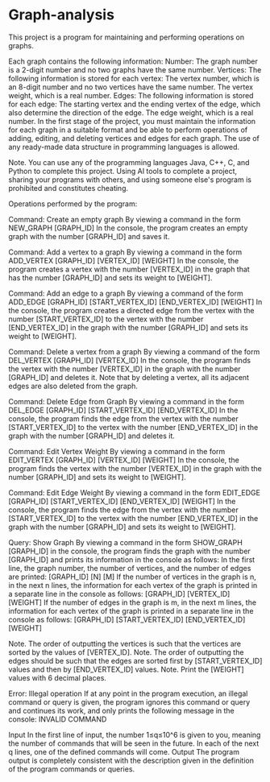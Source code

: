 # Graph-analysis
This project is a program for maintaining and performing operations on graphs.

Each graph contains the following information:
Number: The graph number is a 2-digit number and no two graphs have the same number.
Vertices: The following information is stored for each vertex: The vertex number, which is an 8-digit number and no two vertices have the same number. The vertex weight, which is a real number.
Edges: The following information is stored for each edge: The starting vertex and the ending vertex of the edge, which also determine the direction of the edge. The edge weight, which is a real number.
In the first stage of the project, you must maintain the information for each graph in a suitable format and be able to perform operations of adding, editing, and deleting vertices and edges for each graph. The use of any ready-made data structure in programming languages ​​is allowed.

Note. You can use any of the programming languages ​​Java, C++, C, and Python to complete this project. Using AI tools to complete a project, sharing your programs with others, and using someone else's program is prohibited and constitutes cheating.

Operations performed by the program:

Command: Create an empty graph
By viewing a command in the form
NEW_GRAPH [GRAPH_ID]
In the console, the program creates an empty graph with the number [GRAPH_ID] and saves it.

Command: Add a vertex to a graph
By viewing a command in the form
ADD_VERTEX [GRAPH_ID] [VERTEX_ID] [WEIGHT]
In the console, the program creates a vertex with the number [VERTEX_ID] in the graph that has the number [GRAPH_ID] and sets its weight to [WEIGHT].

Command: Add an edge to a graph
By viewing a command of the form
ADD_EDGE [GRAPH_ID] [START_VERTEX_ID] [END_VERTEX_ID] [WEIGHT]
In the console, the program creates a directed edge from the vertex with the number [START_VERTEX_ID] to the vertex with the number [END_VERTEX_ID] in the graph with the number [GRAPH_ID] and sets its weight to [WEIGHT].

Command: Delete a vertex from a graph
By viewing a command of the form
DEL_VERTEX [GRAPH_ID] [VERTEX_ID]
In the console, the program finds the vertex with the number [VERTEX_ID] in the graph with the number [GRAPH_ID] and deletes it. Note that by deleting a vertex, all its adjacent edges are also deleted from the graph.

Command: Delete Edge from Graph
By viewing a command in the form
DEL_EDGE [GRAPH_ID] [START_VERTEX_ID] [END_VERTEX_ID]
In the console, the program finds the edge from the vertex with the number [START_VERTEX_ID] to the vertex with the number [END_VERTEX_ID] in the graph with the number [GRAPH_ID] and deletes it.

Command: Edit Vertex Weight
By viewing a command in the form
EDIT_VERTEX [GRAPH_ID] [VERTEX_ID] [WEIGHT]
In the console, the program finds the vertex with the number [VERTEX_ID] in the graph with the number [GRAPH_ID] and sets its weight to [WEIGHT].

Command: Edit Edge Weight
By viewing a command in the form
EDIT_EDGE [GRAPH_ID] [START_VERTEX_ID] [END_VERTEX_ID] [WEIGHT]
In the console, the program finds the edge from the vertex with the number [START_VERTEX_ID] to the vertex with the number [END_VERTEX_ID] in the graph with the number [GRAPH_ID] and sets its weight to [WEIGHT].

Query: Show Graph
By viewing a command in the form
SHOW_GRAPH [GRAPH_ID]
in the console, the program finds the graph with the number [GRAPH_ID] and prints its information in the console as follows:
In the first line, the graph number, the number of vertices, and the number of edges are printed:
[GRAPH_ID] [N] [M]
If the number of vertices in the graph is n, in the next n lines, the information for each vertex of the graph is printed in a separate line in the console as follows:
[GRAPH_ID] [VERTEX_ID] [WEIGHT]
If the number of edges in the graph is m, in the next m lines, the information for each vertex of the graph is printed in a separate line in the console as follows:
[GRAPH_ID] [START_VERTEX_ID] [END_VERTEX_ID] [WEIGHT]

Note. The order of outputting the vertices is such that the vertices are sorted by the values ​​of [VERTEX_ID].
Note. The order of outputting the edges should be such that the edges are sorted first by [START_VERTEX_ID] values ​​and then by [END_VERTEX_ID] values.
Note. Print the [WEIGHT] values ​​with 6 decimal places.

Error: Illegal operation
If at any point in the program execution, an illegal command or query is given, the program ignores this command or query and continues its work, and only prints the following message in the console:
INVALID COMMAND

Input
In the first line of input, the number
1≤q≤10^6
is given to you, meaning the number of commands that will be seen in the future. In each of the next q lines, one of the defined commands will come.
Output
The program output is completely consistent with the description given in the definition of the program commands or queries.
